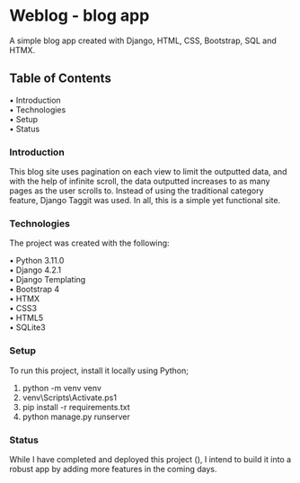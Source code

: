 # Weblog - blog app

A simple blog app created with Django, HTML, CSS, Bootstrap, SQL and HTMX.

## Table of Contents
•	Introduction <br/>
•	Technologies <br/>
•	Setup <br/>
•	Status <br/>

### Introduction
This blog site uses pagination on each view to limit the outputted data, and with the help of infinite scroll, the data outputted increases to as many pages as the user scrolls to. Instead of using the traditional category feature, Django Taggit was used. In all, this is a simple yet functional site.

### Technologies
The project was created with the following:

•	Python 3.11.0 <br/>
•	Django 4.2.1 <br/>
•	Django Templating <br/>
•	Bootstrap 4 <br/>
•	HTMX <br/>
•	CSS3 <br/>
•	HTML5 <br/>
•	SQLite3 <br/>

### Setup
To run this project, install it locally using Python;
1.	python -m venv venv
2.	venv\Scripts\Activate.ps1
3.	pip install -r requirements.txt
4.	python manage.py runserver

### Status
While I have completed and deployed this project (), I intend to build it into a robust app by adding more features in the coming days.

